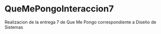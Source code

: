 # QueMePongoInteraccion7
Realizacion de la entrega 7 de Que Me Pongo correspondiente a Diseño de Sistemas 
